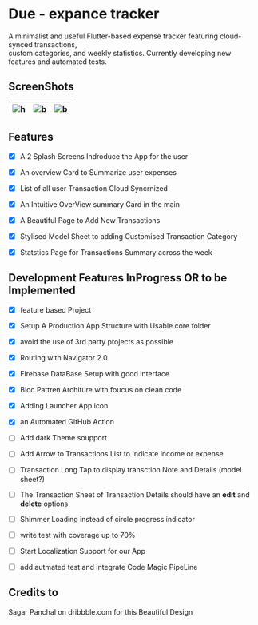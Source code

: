 # Due - expance tracker

 A minimalist and useful Flutter-based expense tracker featuring cloud-synced transactions,  
 custom categories, and weekly statistics. Currently developing new features and automated tests.

## ScreenShots


![h](https://github.com/Yossef-Dawoad/Due-Expense-Tracker/blob/feat/appscreen/app_screens/image1.png)  |  ![b](https://github.com/Yossef-Dawoad/Due-Expense-Tracker/blob/feat/appscreen/app_screens/image2.png) |  ![b](https://github.com/Yossef-Dawoad/Due-Expense-Tracker/blob/feat/appscreen/app_screens/image3.png)
:-------------------------:|:-------------------------:|:-------------------------:


## Features

- [X] A 2 Splash Screens Indroduce the App for the user  
- [X] An overview Card to Summarize user expenses  
- [X] List of all user Transaction Cloud Syncrnized   
- [X] An Intuitive OverView summary Card in the main 
- [X] A Beautiful Page to Add New Transactions
- [X] Stylised Model Sheet to adding Customised Transaction Category
- [X] Statstics Page for Transactions Summary across the week 



## Development Features InProgress OR to be Implemented
- [X] feature based Project
- [x] Setup A Production App Structure with Usable core folder
- [X] avoid the use of 3rd party projects as possible 
- [X] Routing with Navigator 2.0
- [X] Firebase DataBase Setup with good interface 
- [X] Bloc Pattren Architure with foucus on clean code
- [X] Adding Launcher App icon 
- [X] an Automated GitHub Action
- [ ] Add dark Theme soupport
- [ ] Add Arrow to Transactions List to Indicate income or expense
- [ ] Transaction Long Tap to display transction Note and Details (model sheet?)
- [ ] The Transaction Sheet of Transaction Details should have an **edit** and **delete** options
- [ ] Shimmer Loading instead of circle progress indicator
- [ ] write test with coverage up to 70%
- [ ] Start Localization Support for our App
- [ ] add autmated test and integrate Code Magic PipeLine


## Credits to
Sagar Panchal on dribbble.com for this Beautiful Design
